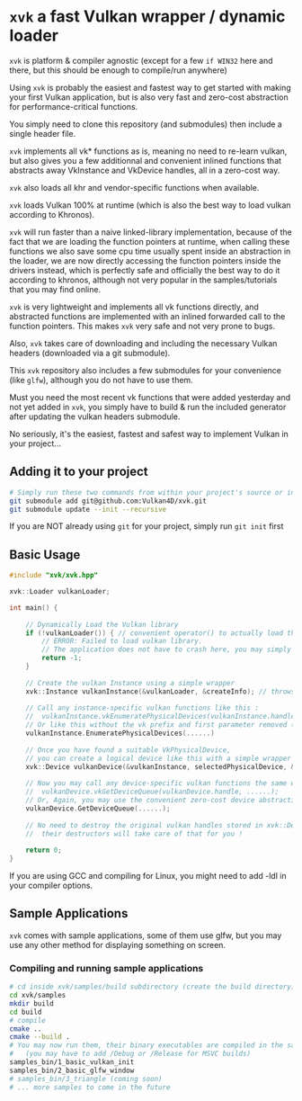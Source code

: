 # `xvk` a fast Vulkan wrapper / dynamic loader

`xvk` is platform & compiler agnostic (except for a few `if WIN32` here and there, but this should be enough to compile/run anywhere)

Using `xvk` is probably the easiest and fastest way to get started with making your first Vulkan application, but is also very fast and zero-cost abstraction for performance-critical functions. 

You simply need to clone this repository (and submodules) then include a single header file.

`xvk` implements all vk* functions as is, meaning no need to re-learn vulkan, but also gives you a few additionnal and convenient inlined functions that abstracts away VkInstance and VkDevice handles, all in a zero-cost way. 

`xvk` also loads all khr and vendor-specific functions when available. 

`xvk` loads Vulkan 100% at runtime (which is also the best way to load vulkan according to Khronos). 

`xvk` will run faster than a naive linked-library implementation, because of the fact that we are loading the function pointers at runtime, when calling these functions we also save some cpu time usually spent inside an abstraction in the loader, we are now directly accessing the function pointers inside the drivers instead, which is perfectly safe and officially the best way to do it according to khronos, although not very popular in the samples/tutorials that you may find online. 

`xvk` is very lightweight and implements all vk functions directly, and abstracted functions are implemented with an inlined forwarded call to the function pointers. This makes `xvk` very safe and not very prone to bugs. 

Also, `xvk` takes care of downloading and including the necessary Vulkan headers (downloaded via a git submodule).

This `xvk` repository also includes a few submodules for your convenience (like `glfw`), although you do not have to use them. 

Must you need the most recent vk functions that were added yesterday and not yet added in `xvk`, you simply have to build & run the included generator after updating the vulkan headers submodule. 

No seriously, it's the easiest, fastest and safest way to implement Vulkan in your project... 

## Adding it to your project
```bash
# Simply run these two commands from within your project's source or include directory
git submodule add git@github.com:Vulkan4D/xvk.git
git submodule update --init --recursive
```

If you are NOT already using `git` for your project, simply run `git init` first

## Basic Usage

```C++
#include "xvk/xvk.hpp"

xvk::Loader vulkanLoader;

int main() {
	
	// Dynamically Load the Vulkan library
	if (!vulkanLoader()) { // convenient operator() to actually load the library
		// ERROR: Failed to load vulkan library. 
		// The application does not have to crash here, you may simply choose to use OpenGL instead...
		return -1;
	}
	
	// Create the vulkan Instance using a simple wrapper
	xvk::Instance vulkanInstance(&vulkanLoader, &createInfo); // throws if failed to create the instance
	
	// Call any instance-specific vulkan functions like this : 
	// 	vulkanInstance.vkEnumeratePhysicalDevices(vulkanInstance.handle, ......)
	// Or like this without the vk prefix and first parameter removed (a convenient zero-cost abstraction)
	vulkanInstance.EnumeratePhysicalDevices(......)
	
	// Once you have found a suitable VkPhysicalDevice, 
	// you can create a logical device like this with a simple wrapper : 
	xvk::Device vulkanDevice(&vulkanInstance, selectedPhysicalDevice, &deviceCreateInfo);
	
	// Now you may call any device-specific vulkan functions the same way as with the instance...
	// 	vulkanDevice.vkGetDeviceQueue(vulkanDevice.handle, ......);
	// Or, Again, you may use the convenient zero-cost device abstraction without the vk prefix...
	vulkanDevice.GetDeviceQueue(......);
	
	// No need to destroy the original vulkan handles stored in xvk::Device and xvk::Instance
	//	their destructors will take care of that for you !
	
	return 0;
}
```

If you are using GCC and compiling for Linux, you might need to add -ldl in your compiler options.

## Sample Applications

`xvk` comes with sample applications, some of them use glfw, but you may use any other method for displaying something on screen. 

### Compiling and running sample applications

```bash
# cd inside xvk/samples/build subdirectory (create the build directory)
cd xvk/samples
mkdir build
cd build
# compile
cmake ..
cmake --build .
# You may now run them, their binary executables are compiled in the samples/build/samples_bin directory 
#	(you may have to add /Debug or /Release for MSVC builds)
samples_bin/1_basic_vulkan_init
samples_bin/2_basic_glfw_window
# samples_bin/3_triangle (coming soon)
# ... more samples to come in the future
```
